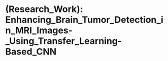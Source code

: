 # (Research_Work): Enhancing_Brain_Tumor_Detection_in_MRI_Images-_Using_Transfer_Learning-Based_CNN
